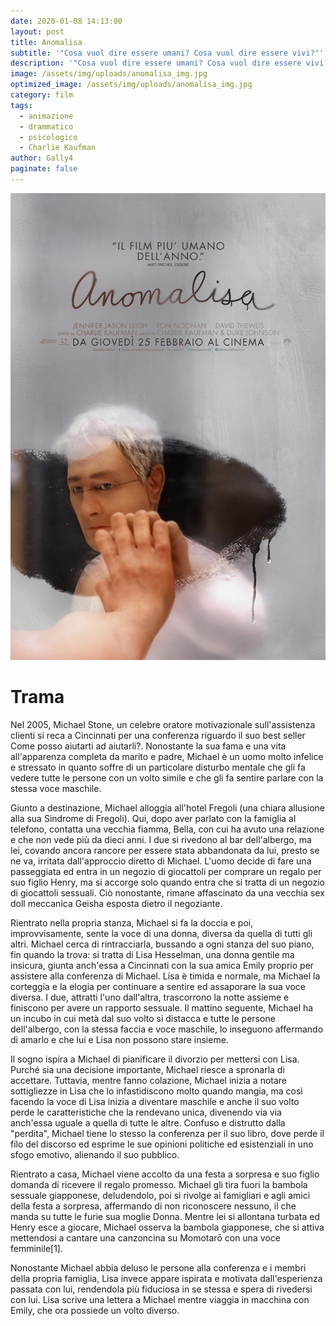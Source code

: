 ```yaml
---
date: 2020-01-08 14:13:00
layout: post
title: Anomalisa
subtitle: '"Cosa vuol dire essere umani? Cosa vuol dire essere vivi?"'
description: '"Cosa vuol dire essere umani? Cosa vuol dire essere vivi?"'
image: /assets/img/uploads/anomalisa_img.jpg
optimized_image: /assets/img/uploads/anomalisa_img.jpg
category: film
tags:
  - animazione
  - drammatico
  - psicologico
  - Charlie Kaufman
author: Gally4
paginate: false
---
```

![](/assets/img/uploads/anomalisa_locandina.jpg)

# Trama

Nel 2005, Michael Stone, un celebre oratore motivazionale sull'assistenza clienti si reca a Cincinnati per una conferenza riguardo il suo best seller Come posso aiutarti ad aiutarli?. Nonostante la sua fama e una vita all'apparenza completa da marito e padre, Michael è un uomo molto infelice e stressato in quanto soffre di un particolare disturbo mentale che gli fa vedere tutte le persone con un volto simile e che gli fa sentire parlare con la stessa voce maschile.

Giunto a destinazione, Michael alloggia all'hotel Fregoli (una chiara allusione alla sua Sindrome di Fregoli). Qui, dopo aver parlato con la famiglia al telefono, contatta una vecchia fiamma, Bella, con cui ha avuto una relazione e che non vede più da dieci anni. I due si rivedono al bar dell'albergo, ma lei, covando ancora rancore per essere stata abbandonata da lui, presto se ne va, irritata dall'approccio diretto di Michael. L'uomo decide di fare una passeggiata ed entra in un negozio di giocattoli per comprare un regalo per suo figlio Henry, ma si accorge solo quando entra che si tratta di un negozio di giocattoli sessuali. Ciò nonostante, rimane affascinato da una vecchia sex doll meccanica Geisha esposta dietro il negoziante.

Rientrato nella propria stanza, Michael si fa la doccia e poi, improvvisamente, sente la voce di una donna, diversa da quella di tutti gli altri. Michael cerca di rintracciarla, bussando a ogni stanza del suo piano, fin quando la trova: si tratta di Lisa Hesselman, una donna gentile ma insicura, giunta anch'essa a Cincinnati con la sua amica Emily proprio per assistere alla conferenza di Michael. Lisa è timida e normale, ma Michael la corteggia e la elogia per continuare a sentire ed assaporare la sua voce diversa. I due, attratti l'uno dall'altra, trascorrono la notte assieme e finiscono per avere un rapporto sessuale. Il mattino seguente, Michael ha un incubo in cui metà dal suo volto si distacca e tutte le persone dell'albergo, con la stessa faccia e voce maschile, lo inseguono affermando di amarlo e che lui e Lisa non possono stare insieme.

Il sogno ispira a Michael di pianificare il divorzio per mettersi con Lisa. Purché sia una decisione importante, Michael riesce a spronarla di accettare. Tuttavia, mentre fanno colazione, Michael inizia a notare sottigliezze in Lisa che lo infastidiscono molto quando mangia, ma così facendo la voce di Lisa inizia a diventare maschile e anche il suo volto perde le caratteristiche che la rendevano unica, divenendo via via anch'essa uguale a quella di tutte le altre. Confuso e distrutto dalla "perdita", Michael tiene lo stesso la conferenza per il suo libro, dove perde il filo del discorso ed esprime le sue opinioni politiche ed esistenziali in uno sfogo emotivo, alienando il suo pubblico.

Rientrato a casa, Michael viene accolto da una festa a sorpresa e suo figlio domanda di ricevere il regalo promesso. Michael gli tira fuori la bambola sessuale giapponese, deludendolo, poi si rivolge ai famigliari e agli amici della festa a sorpresa, affermando di non riconoscere nessuno, il che manda su tutte le furie sua moglie Donna. Mentre lei si allontana turbata ed Henry esce a giocare, Michael osserva la bambola giapponese, che si attiva mettendosi a cantare una canzoncina su Momotarō con una voce femminile\[1].

Nonostante Michael abbia deluso le persone alla conferenza e i membri della propria famiglia, Lisa invece appare ispirata e motivata dall'esperienza passata con lui, rendendola più fiduciosa in se stessa e spera di rivedersi con lui. Lisa scrive una lettera a Michael mentre viaggia in macchina con Emily, che ora possiede un volto diverso.